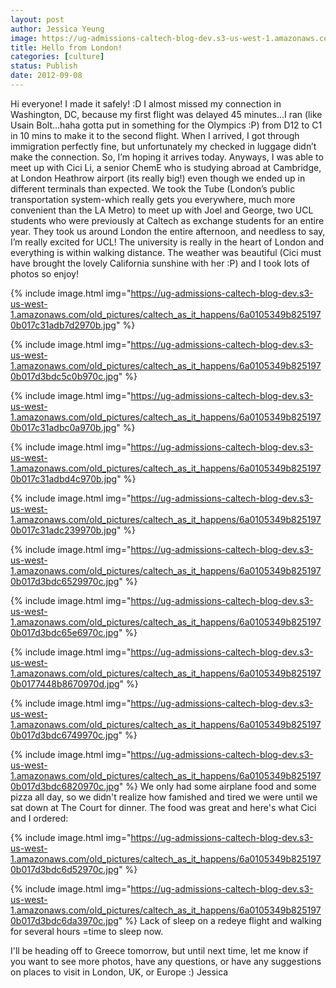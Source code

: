 ```yaml
---
layout: post
author: Jessica Yeung
image: https://ug-admissions-caltech-blog-dev.s3-us-west-1.amazonaws.com/old_pictures/caltech_as_it_happens/6a0105349b8251970b017d3bdc53f3970c.jpg
title: Hello from London!
categories: [culture]
status: Publish
date: 2012-09-08
---
```


Hi everyone!
I made it safely! :D I almost missed my connection in
Washington, DC, because my first flight was delayed 45 minutes…I ran (like
Usain Bolt…haha gotta put in something for the Olympics :P) from D12 to C1 in
10 mins to make it to the second flight. When I arrived, I got through
immigration perfectly fine, but unfortunately my checked in luggage didn’t make
the connection. So, I’m hoping it arrives today. Anyways, I was able to meet up
with Cici Li, a senior ChemE who is studying abroad at Cambridge, at London
Heathrow airport (its really big!) even though we ended up in different
terminals than expected. We took the Tube (London’s public transportation
system-which really gets you everywhere, much more convenient than the LA
Metro) to meet up with Joel and George, two UCL students who were previously at
Caltech as exchange students for an entire year. They took us around London the
entire afternoon, and needless to say, I’m really excited for UCL! The
university is really in the heart of London and everything is within walking
distance. The weather was beautiful (Cici must have brought the lovely
California sunshine with her :P) and I took lots of photos so enjoy!


{% include image.html img="https://ug-admissions-caltech-blog-dev.s3-us-west-1.amazonaws.com/old_pictures/caltech_as_it_happens/6a0105349b8251970b017c31adb7d2970b.jpg" %}

{% include image.html img="https://ug-admissions-caltech-blog-dev.s3-us-west-1.amazonaws.com/old_pictures/caltech_as_it_happens/6a0105349b8251970b017d3bdc5c0b970c.jpg" %}


{% include image.html img="https://ug-admissions-caltech-blog-dev.s3-us-west-1.amazonaws.com/old_pictures/caltech_as_it_happens/6a0105349b8251970b017c31adbc0a970b.jpg" %}


{% include image.html img="https://ug-admissions-caltech-blog-dev.s3-us-west-1.amazonaws.com/old_pictures/caltech_as_it_happens/6a0105349b8251970b017c31adbd4c970b.jpg" %}


{% include image.html img="https://ug-admissions-caltech-blog-dev.s3-us-west-1.amazonaws.com/old_pictures/caltech_as_it_happens/6a0105349b8251970b017c31adc239970b.jpg" %}


{% include image.html img="https://ug-admissions-caltech-blog-dev.s3-us-west-1.amazonaws.com/old_pictures/caltech_as_it_happens/6a0105349b8251970b017d3bdc6529970c.jpg" %}

{% include image.html img="https://ug-admissions-caltech-blog-dev.s3-us-west-1.amazonaws.com/old_pictures/caltech_as_it_happens/6a0105349b8251970b017d3bdc65e6970c.jpg" %}


{% include image.html img="https://ug-admissions-caltech-blog-dev.s3-us-west-1.amazonaws.com/old_pictures/caltech_as_it_happens/6a0105349b8251970b0177448b8670970d.jpg" %}

{% include image.html img="https://ug-admissions-caltech-blog-dev.s3-us-west-1.amazonaws.com/old_pictures/caltech_as_it_happens/6a0105349b8251970b017d3bdc6749970c.jpg" %}

{% include image.html img="https://ug-admissions-caltech-blog-dev.s3-us-west-1.amazonaws.com/old_pictures/caltech_as_it_happens/6a0105349b8251970b017d3bdc6820970c.jpg" %}
We only had some airplane food and some pizza all day, so we didn't realize how famished and tired we were until we sat down at The Court for dinner. The food was great and here's what Cici and I ordered:


{% include image.html img="https://ug-admissions-caltech-blog-dev.s3-us-west-1.amazonaws.com/old_pictures/caltech_as_it_happens/6a0105349b8251970b017d3bdc6d52970c.jpg" %}

{% include image.html img="https://ug-admissions-caltech-blog-dev.s3-us-west-1.amazonaws.com/old_pictures/caltech_as_it_happens/6a0105349b8251970b017d3bdc6da3970c.jpg" %}
Lack of sleep on a redeye flight and walking for several hours =time to sleep now.

I'll be heading off to Greece tomorrow, but until next time, let me know if you want to see more photos, have any questions, or have any suggestions on places to visit in London, UK, or Europe :)
Jessica


